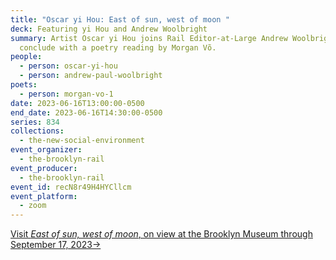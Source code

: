 ```yaml
---
title: "Oscar yi Hou: East of sun, west of moon "
deck: Featuring yi Hou and Andrew Woolbright
summary: Artist Oscar yi Hou joins Rail Editor-at-Large Andrew Woolbright. We
  conclude with a poetry reading by Morgan Võ.
people:
  - person: oscar-yi-hou
  - person: andrew-paul-woolbright
poets:
  - person: morgan-vo-1
date: 2023-06-16T13:00:00-0500
end_date: 2023-06-16T14:30:00-0500
series: 834
collections:
  - the-new-social-environment
event_organizer:
  - the-brooklyn-rail
event_producer:
  - the-brooklyn-rail
event_id: recN8r49H4HYCllcm
event_platform:
  - zoom
---
```

[V﻿isit *East of sun, west of moon*, on view at the Brooklyn Museum through September 17, 2023→](https://www.brooklynmuseum.org/exhibitions/oscar_yi_hou)